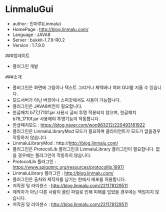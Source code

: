 # LinmaluGui

 - author : 린마루(Linmalu)
 - HomePage : http://blog.linmalu.com/
 - Language : JAVA8
 - Server : bukkit-1.7.9-R0.2
 - Version : 1.7.9.0

###업데이트
- 플러그인 개발

###소개
- 플러그인은 화면에 그림이나 텍스트 그리거나 체력바나 여러 GUI를 지울 수 있습니다.
- 모드서버가 아닌 버킷이나 스피갓에서도 사용이 가능합니다.
- 플러그인은 JAVA8버전이 필요합니다.
- 한글패치 b77_1710f.jar 사용시 글씨 투명 적용되지 않으며, 한글패치 b78_1710f.jar 사용해야 투명기능이 작동합니다.
- 한글패치모드 : https://blog.naver.com/won983212/220493181922
- 플러그인은 LinmaluLibraryMod 모드가 필요하며 클라이언트가 모드가 없을경우 작동하지 않습니다.
- LinmaluLibraryMod : http://http://blog.linmalu.com/
- 플러그인은 ProtocolLib 플러그인과 LinmaluLibrary 플러그인이 필요합니다. 없을 경우에는 플러그인이 작동하지 않습니다.
- ProtocolLib 플러그인 : https://www.spigotmc.org/resources/protocollib.1997/
- LinmaluLibrary 플러그인 : http://blog.linmalu.com/
- 플러그인은 출처와 제작자를 남기는 한에서 배포를 허용합니다.
- 저작권 및 라이센스 : http://blog.linmalu.com/221178129511
- 제작자가 아닌 다른 사람이 올린 파일로 인해 피해를 입었을 경우에는 책임지지 않습니다.
- 저작권 및 라이센스 : http://blog.linmalu.com/221178129511
